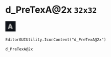# d_PreTexA@2x `32x32`
<img src="/img/d_PreTexA.png" width=32 height=32>

``` CSharp
EditorGUIUtility.IconContent("d_PreTexA@2x")
```
```
d_PreTexA@2x
```
